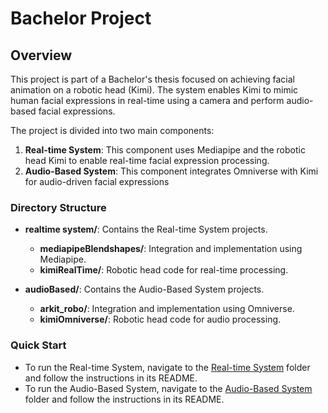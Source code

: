 # Bachelor Project

## Overview
This project is part of a Bachelor's thesis focused on achieving facial animation on a robotic head (Kimi). The system enables Kimi to mimic human facial expressions in real-time using a camera and perform audio-based facial expressions.

The project is divided into two main components:
1. **Real-time System**: This component uses Mediapipe and the robotic head Kimi to enable real-time facial expression processing.
2. **Audio-Based System**: This component integrates Omniverse with Kimi for audio-driven facial expressions

### Directory Structure
- **realtime system/**: Contains the Real-time System projects.
  - **mediapipeBlendshapes/**: Integration and implementation using Mediapipe.
  - **kimiRealTime/**: Robotic head code for real-time processing.
  
- **audioBased/**: Contains the Audio-Based System projects.
  - **arkit_robo/**: Integration and implementation using Omniverse.
  - **kimiOmniverse/**: Robotic head code for audio processing.

### Quick Start
* To run the Real-time System, navigate to the [Real-time System](./RealTime/Readme.md) folder and follow the instructions in its README.
* To run the Audio-Based System, navigate to the [Audio-Based System](./AudioBased/Readme.md) folder and follow the instructions in its README.
